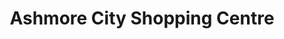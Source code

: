 ---
title: "Ashmore City Shopping Centre"
url: /ashmore/ashmore-city-shopping-centre/
shop: mall
---